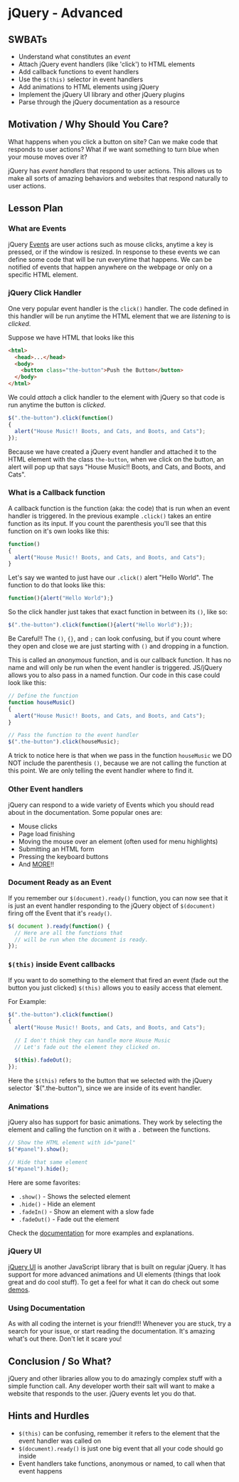 # jQuery - Advanced

## SWBATs

+ Understand what constitutes an *event*
+ Attach jQuery event handlers (like 'click') to HTML elements
+ Add callback functions to event handlers
+ Use the `$(this)` selector in event handlers
+ Add animations to HTML elements using jQuery
+ Implement the jQuery UI library and other jQuery plugins
+ Parse through the jQuery documentation as a resource

## Motivation / Why Should You Care?

What happens when you click a button on site? Can we make code that responds to user actions?  What if we want something to turn blue when your mouse moves over it?

jQuery has *event handlers* that respond to user actions. This allows us to make all sorts of amazing behaviors and websites that respond naturally to user actions.

## Lesson Plan

### What are Events

jQuery [Events](https://api.jquery.com/category/events/) are user actions such as mouse clicks, anytime a key is pressed, or if the window is resized. In response to these events we can define some code that will be run everytime that happens. We can be notified of events that happen anywhere on the webpage or only on a specific HTML element.

### jQuery Click Handler

One very popular event handler is the `click()` handler. The code defined in this handler will be run anytime the HTML element that we are *listening* to is *clicked*.

Suppose we have HTML that looks like this

```html
<html>
  <head>...</head>
  <body>
    <button class="the-button">Push the Button</button>
  </body>
</html>
```

We could *attach* a click handler to the element with jQuery so that code is run anytime the button is *clicked*.

```js
$(".the-button").click(function()
{
  alert("House Music!! Boots, and Cats, and Boots, and Cats");
});
```

Because we have created a jQuery event handler and attached it to the HTML element with the class `the-button`, when we click on the button, an alert will pop up that says "House Music!! Boots, and Cats, and Boots, and Cats".

### What is a Callback function

A callback function is the function (aka: the code) that is run when an event handler is triggered. In the previous example `.click()` takes an entire function as its input. If you count the parenthesis you'll see that this function on it's own looks like this:

```js
function()
{
  alert("House Music!! Boots, and Cats, and Boots, and Cats");
}
```

Let's say we wanted to just have our `.click()` alert "Hello World". The function to do that looks like this:

```js
function(){alert("Hello World");}
```

So the click handler just takes that exact function in between its `()`, like so:

```js
$(".the-button").click(function(){alert("Hello World");});
```

Be Careful!! The `()`, `{}`, and `;` can look confusing, but if you count where they open and close we are just starting with `()` and dropping in a function.

This is called an *anonymous* function, and is our callback function. It has no name and will only be run when the event handler is triggered. JS/jQuery allows you to also pass in a named function.  Our code in this case could look like this:

```js
// Define the function
function houseMusic()
{
  alert("House Music!! Boots, and Cats, and Boots, and Cats");
}

// Pass the function to the event handler
$(".the-button").click(houseMusic);
```

A trick to notice here is that when we pass in the function `houseMusic` we DO NOT include the parenthesis `()`, because we are not calling the function at this point. We are only telling the event handler where to find it.

### Other Event handlers

jQuery can respond to a wide variety of Events which you should read about in the documentation. Some popular ones are:

+ Mouse clicks
+ Page load finishing
+ Moving the mouse over an element (often used for menu highlights)
+ Submitting an HTML form
+ Pressing the keyboard buttons
+ And [MORE](https://api.jquery.com/category/events/)!! 

### Document Ready as an Event

If you remember our `$(document).ready()` function, you can now see that it is just an event handler responding to the jQuery object of `$(document)` firing off the Event that it's `ready()`.

```js
$( document ).ready(function() {
  // Here are all the functions that 
  // will be run when the document is ready.
});
```

### `$(this)` inside Event callbacks

If you want to do something to the element that fired an event (fade out the button you just clicked) `$(this)` allows you to easily access that element.

For Example:

```js
$(".the-button").click(function()
{
  alert("House Music!! Boots, and Cats, and Boots, and Cats");

  // I don't think they can handle more House Music
  // Let's fade out the element they clicked on.

  $(this).fadeOut();
});
```

Here the `$(this)` refers to the button that we selected with the jQuery selector `$(".the-button"), since we are inside of its event handler.

### Animations

jQuery also has support for basic animations. They work by selecting the element and calling the function on it with a `.` between the functions. 

```js
// Show the HTML element with id="panel"
$("#panel").show(); 

// Hide that same element
$("#panel").hide();
```

 Here are some favorites:

+ `.show()` - Shows the selected element 
+ `.hide()` - Hide an element
+ `.fadeIn()` - Show an element with a slow fade
+ `.fadeOut()` - Fade out the element

Check the [documentation](https://api.jquery.com/category/effects/) for more examples and explanations.

### jQuery UI

[jQuery UI](https://jqueryui.com/) is another JavaScript library that is built on regular jQuery. It has support for more advanced animations and UI elements (things that look great and do cool stuff). To get a feel for what it can do check out some [demos](http://jqueryui.com/demos/).

### Using Documentation

As with all coding the internet is your friend!!! Whenever you are stuck, try a search for your issue, or start reading the documentation.  It's amazing what's out there. Don't let it scare you!

## Conclusion / So What?

jQuery and other libraries allow you to do amazingly complex stuff with a simple function call. Any developer worth their salt will want to make a website that responds to the user. jQuery events let you do that. 

## Hints and Hurdles
+ `$(this)` can be confusing, remember it refers to the element that the event handler was called on
+ `$(document).ready()` is just one big event that all your code should go inside
+ Event handlers take functions, anonymous or named, to call when that event happens